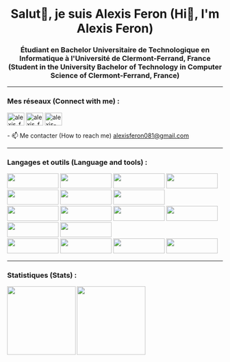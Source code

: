 <h1 align="center">Salut👋, je suis Alexis Feron (Hi👋, I'm Alexis Feron)</h1>
<h3 align="center">Étudiant en Bachelor Universitaire de Technologique en Informatique à l'Université de Clermont-Ferrand, France (Student in the University Bachelor of Technology in Computer Science of Clermont-Ferrand, France)</h3>

---

<h3 align="left">Mes réseaux (Connect with me) :</h3>
<p align="left">
<a href="https://instagram.com/alexis_feron_" target="blank"><img align="center" src="https://raw.githubusercontent.com/rahuldkjain/github-profile-readme-generator/master/src/images/icons/Social/instagram.svg" alt="alexis_feron_" height="30" width="40" /></a>
<a href="https://twitter.com/alexis_feron_" target="blank"><img align="center" src="https://raw.githubusercontent.com/rahuldkjain/github-profile-readme-generator/master/src/images/icons/Social/twitter.svg" alt="alexis_feron_" height="30" width="40" /></a>
<a href="https://linkedin.com/in/alexis-feron" target="blank"><img align="center" src="https://raw.githubusercontent.com/rahuldkjain/github-profile-readme-generator/master/src/images/icons/Social/linked-in-alt.svg" alt="alexis-feron" height="30" width="40" /></a>
</p>
<a>- 📫 Me contacter (How to reach me) </a><a href="mailto:alexisferon081@gmail.com">alexisferon081@gmail.com</a>

---

<h3 align="left">Langages et outils (Language and tools) :</h3>
<p align="left"> 
<img src="https://github.com/alexis-feron/alexis-feron/blob/main/assets/html.png" width="120" height="35"/>
<img src="https://github.com/alexis-feron/alexis-feron/blob/main/assets/css.png" width="120" height="35"/>
<img src="https://github.com/alexis-feron/alexis-feron/blob/main/assets/ionic.png" width="120" height="35"/>
<img src="https://github.com/alexis-feron/alexis-feron/blob/main/assets/typescript.png" width="120" height="35"/>
<img src="https://github.com/alexis-feron/alexis-feron/blob/main/assets/php.png" width="120" height="35"/>
<img src="https://github.com/alexis-feron/alexis-feron/blob/main/assets/angular.png" width="120" height="35"/>
<img src="https://github.com/alexis-feron/alexis-feron/blob/main/assets/javascript.png" width="120" height="35"/><br>
<img src="https://github.com/alexis-feron/alexis-feron/blob/main/assets/c.png" width="120" height="35"/>
<img src="https://github.com/alexis-feron/alexis-feron/blob/main/assets/c++.png" width="120" height="35"/>
<img src="https://github.com/alexis-feron/alexis-feron/blob/main/assets/java.png" width="120" height="35"/>
<img src="https://github.com/alexis-feron/alexis-feron/blob/main/assets/python.png" width="120" height="35"/>
<img src="https://github.com/alexis-feron/alexis-feron/blob/main/assets/ruby.png" width="120" height="35"/>
<img src="https://github.com/alexis-feron/alexis-feron/blob/main/assets/android.png" width="120" height="35"/><br>
<img src="https://github.com/alexis-feron/alexis-feron/blob/main/assets/postgre.png" width="120" height="35"/>
<img src="https://github.com/alexis-feron/alexis-feron/blob/main/assets/git.png" width="120" height="35"/>
<img src="https://github.com/alexis-feron/alexis-feron/blob/main/assets/figma.png" width="120" height="35"/>
<img src="https://github.com/alexis-feron/alexis-feron/blob/main/assets/bash.png" width="120" height="35"/>
</p>

---

<h3 align="left">Statistiques (Stats) :</h3>
<p>
<img height="160px" align="left" src="https://github-readme-stats.vercel.app/api/top-langs?username=alexis-feron&show_icons=true&locale=en&layout=compact"/>
<img height="160px" align="center" src="https://github-readme-stats.vercel.app/api?username=alexis-feron&show_icons=true&count_private=true" />
</p>
